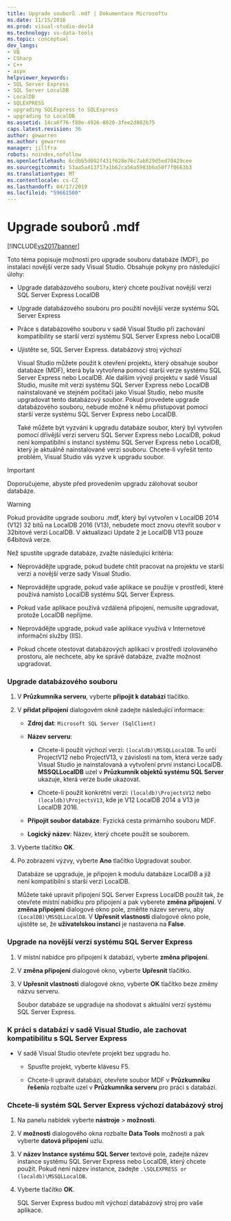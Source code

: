 ```yaml
---
title: Upgrade souborů .mdf | Dokumentace Microsoftu
ms.date: 11/15/2016
ms.prod: visual-studio-dev14
ms.technology: vs-data-tools
ms.topic: conceptual
dev_langs:
- VB
- CSharp
- C++
- aspx
helpviewer_keywords:
- SQL Server Express
- SQL Server LocalDB
- LocalDB
- SQLEXPRESS
- upgrading SQLExpress to SQLExpress
- upgrading to LocalDB
ms.assetid: 14ca6f76-f80e-4926-8020-3fee2d802b75
caps.latest.revision: 36
author: gewarren
ms.author: gewarren
manager: jillfra
robots: noindex,nofollow
ms.openlocfilehash: 6cdbb5d092f431f628e76c7ab629d5ed70429cee
ms.sourcegitcommit: 53aa5a413717a1b62ca56a5983b6a50f7f0663b3
ms.translationtype: MT
ms.contentlocale: cs-CZ
ms.lasthandoff: 04/17/2019
ms.locfileid: "59661500"
---
```

# <a name="upgrade-mdf-files"></a>Upgrade souborů .mdf
[!INCLUDE[vs2017banner](../includes/vs2017banner.md)]

Toto téma popisuje možnosti pro upgrade souboru databáze (MDF), po instalaci novější verze sady Visual Studio. Obsahuje pokyny pro následující úlohy:  
  
- Upgrade databázového souboru, který chcete používat novější verzi SQL Server Express LocalDB  
  
- Upgrade databázového souboru pro použití novější verze systému SQL Server Express  
  
- Práce s databázového souboru v sadě Visual Studio při zachování kompatibility se starší verzí systému SQL Server Express nebo LocalDB  
  
- Ujistěte se, SQL Server Express. databázový stroj výchozí  
  
  Visual Studio můžete použít k otevření projektu, který obsahuje soubor databáze (MDF), která byla vytvořena pomocí starší verze systému SQL Server Express nebo LocalDB. Ale dalším vývoji projektu v sadě Visual Studio, musíte mít verzi systému SQL Server Express nebo LocalDB nainstalované ve stejném počítači jako Visual Studio, nebo musíte upgradovat tento databázový soubor. Pokud provedete upgrade databázového souboru, nebude možné k němu přistupovat pomocí starší verze systému SQL Server Express nebo LocalDB.  
  
  Také můžete být vyzváni k upgradu databáze soubor, který byl vytvořen pomocí dřívější verzi serveru SQL Server Express nebo LocalDB, pokud není kompatibilní s instancí systému SQL Server Express nebo LocalDB, který je aktuálně nainstalované verzi souboru. Chcete-li vyřešit tento problém, Visual Studio vás vyzve k upgradu soubor.  
  
> [!IMPORTANT]
>  Doporučujeme, abyste před provedením upgradu zálohovat soubor databáze.  
  
> [!WARNING]
>  Pokud provádíte upgrade souboru .mdf, který byl vytvořen v LocalDB 2014 (V12) 32 bitů na LocalDB 2016 (V13), nebudete moct znovu otevřít soubor v 32bitové verzi LocalDB.  V aktualizaci Update 2 je LocalDB V13 pouze 64bitová verze.  
  
 Než spustíte upgrade databáze, zvažte následující kritéria:  
  
-   Neprovádějte upgrade, pokud budete chtít pracovat na projektu ve starší verzi a novější verze sady Visual Studio.  
  
-   Neprovádějte upgrade, pokud vaše aplikace se použije v prostředí, které používá namísto LocalDB systému SQL Server Express.  
  
-   Pokud vaše aplikace používá vzdálená připojení, nemusíte upgradovat, protože LocalDB nepřijme.  
  
-   Neprovádějte upgrade, pokud vaše aplikace využívá v Internetové informační služby (IIS).  
  
-   Pokud chcete otestovat databázových aplikací v prostředí izolovaného prostoru, ale nechcete, aby ke správě databáze, zvažte možnost upgradovat.  
  
### <a name="to-upgrade-a-database-file"></a>Upgrade databázového souboru  
  
1. V **Průzkumníka serveru**, vyberte **připojit k databázi** tlačítko.  
  
2. V **přidat připojení** dialogovém okně zadejte následující informace:  
  
   -   **Zdroj dat**: `Microsoft SQL Server (SqlClient)`  
  
   -   **Název serveru**:  
  
       -   Chcete-li použít výchozí verzi: `(localdb)\MSSQLLocalDB`.  To určí ProjectV12 nebo ProjectV13, v závislosti na tom, která verze sady Visual Studio je nainstalovaná a vytvoření první instanci LocalDB. **MSSQLLocalDB** uzel v **Průzkumník objektů systému SQL Server** ukazuje, která verze bude ukazovat.  
  
       -   Chcete-li použít konkrétní verzi: `(localdb)\ProjectsV12` nebo `(localdb)\ProjectsV13`, kde je V12 LocalDB 2014 a V13 je LocalDB 2016.  
  
   -   **Připojit soubor databáze**: Fyzická cesta primárního souboru MDF.  
  
   -   **Logický název**: Název, který chcete použít se souborem.  
  
3. Vyberte tlačítko **OK**.  
  
4. Po zobrazení výzvy, vyberte **Ano** tlačítko Upgradovat soubor.  
  
   Databáze se upgraduje, je připojen k modulu databáze LocalDB a již není kompatibilní s starší verzi LocalDB.  
  
   Můžete také upravit připojení SQL Server Express LocalDB použít tak, že otevřete místní nabídku pro připojení a pak vyberete **změna připojení**. V **změna připojení** dialogové okno pole, změňte název serveru, aby `(LocalDB)\MSSQLLocalDB`. V **Upřesnit vlastnosti** dialogové okno pole, ujistěte se, že **uživatelskou instanci** je nastavena na **False**.  
  
### <a name="to-upgrade-to-a-newer-version-of-sql-server-express"></a>Upgrade na novější verzi systému SQL Server Express  
  
1. V místní nabídce pro připojení k databázi, vyberte **změna připojení**.  
  
2. V **změna připojení** dialogové okno, vyberte **Upřesnit** tlačítko.  
  
3. V **Upřesnit vlastnosti** dialogové okno, vyberte **OK** tlačítko beze změny názvu serveru.  
  
   Soubor databáze se upgraduje na shodovat s aktuální verzí systému SQL Server Express.  
  
### <a name="to-work-with-the-database-in-visual-studio-but-retain-compatibility-with-sql-server-express"></a>K práci s databází v sadě Visual Studio, ale zachovat kompatibilitu s SQL Server Express  
  
-   V sadě Visual Studio otevřete projekt bez upgradu ho.  
  
    -   Spusťte projekt, vyberte klávesu F5.  
  
    -   Chcete-li upravit databázi, otevřete soubor MDF v **Průzkumníku řešení**a rozbalte uzel v **Průzkumníka serveru** pro práci s databází.  
  
### <a name="to-make-sql-server-express-the-default-database-engine"></a>Chcete-li systém SQL Server Express výchozí databázový stroj  
  
1. Na panelu nabídek vyberte **nástroje** > **možnosti**.  
  
2. V **možnosti** dialogového okna rozbalte **Data Tools** možnosti a pak vyberte **datová připojení** uzlu.  
  
3. V **název Instance systému SQL Server** textové pole, zadejte název instance systému SQL Server Express nebo LocalDB, který chcete použít. Pokud není název instance, zadejte `.\SQLEXPRESS or (localdb)\MSSQLLocalDB`.  
  
4. Vyberte tlačítko **OK**.  
  
   SQL Server Express budou mít výchozí databázový stroj pro vaše aplikace.  